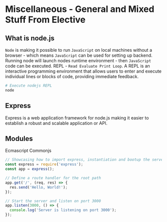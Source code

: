 # Miscellaneous - General and Mixed Stuff From Elective

## What is node.js
`Node` is making it possible to run `JavaScript` on local machines without a browser - which means `JavaScript` can be used for setting up backend.
<br>
Running node will launch nodes runtime environment - then `JavaScript` code can be executed.
REPL - `Read Evaluate Print Loop`. A REPL is an interactive programming environment that allows users to enter and execute individual lines or blocks of code, providing immediate feedback. 
```bash
# Execute nodejs REPL
node
```


## Express
Express is a web application framework for node.js making it easier to establish a robust and scalable application or API.


## Modules
Ecmascript
Commonjs

```javascript
// Showcasing how to import express, instantiation and bootup the server listening for HTTPrequest
const express = require('express');
const app = express();

// Define a route handler for the root path
app.get('/', (req, res) => {
  res.send('Hello, World!');
});

// Start the server and listen on port 3000
app.listen(3000, () => {
  console.log('Server is listening on port 3000');
});
```